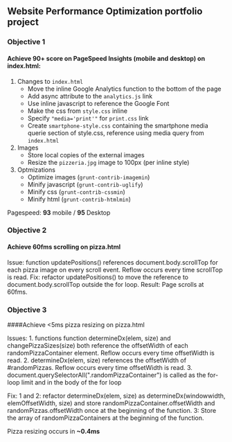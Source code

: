 ## Website Performance Optimization portfolio project

### Objective 1
#### Achieve 90+ score on PageSpeed Insights (mobile and desktop) on index.html:

1. Changes to `index.html`
	* Move the inline Google Analytics function to the bottom of the page
	* Add async attribute to the `analytics.js` link
	* Use inline javascript to reference the Google Font
	* Make the css from `style.css` inline
	* Specify `"media='print'"` for `print.css` link
	* Create `smartphone-style.css` containing the smartphone media querie section of style.css, reference using media query from `index.html`
2. Images
	* Store local copies of the external images
	* Resize the `pizzeria.jpg` image to 100px (per inline style)
3. Optmizations
	* Optimize images (`grunt-contrib-imagemin`)
	* Minify javascript (`grunt-contrib-uglify`)
	* Minify css (`grunt-contrib-cssmin`)
	* Minify html (`grunt-contrib-htmlmin`)

Pagespeed: **93** mobile / **95** Desktop

### Objective 2
#### Achieve 60fms scrolling on pizza.html

Issue: function updatePositions() references document.body.scrollTop for each pizza image on every scroll event. Reflow occurs every time scrollTop is read.
Fix: refactor updatePositions() to move the reference to document.body.scrollTop outside the for loop.
Result: Page scrolls at 60fms.

### Objective 3
####Achieve <5ms pizza resizing on pizza.html

Issues: 1. functions function determineDx(elem, size) and changePizzaSizes(size) both reference the offsetWidth of each randomPizzaContainer element. Reflow occurs every time offsetWidth is read.
	2. determineDx(elem, size) references the offsetWidth of #randomPizzas. Reflow occurs every time offsetWidth is read.
	3. document.querySelectorAll(".randomPizzaContainer") is called as the for-loop limit and in the body of the for loop

Fix:	1 and 2: refactor determineDx(elem, size) as determineDx(windowwidth, elemOffsetWidth, size) and store randomPizzaContainer.offsetWidth and randomPizzas.offsetWidth once at the beginning of the function.
	3: Store the array of randomPizzaContainers at the beginning of the function.

Pizza resizing occurs in **~0.4ms**

